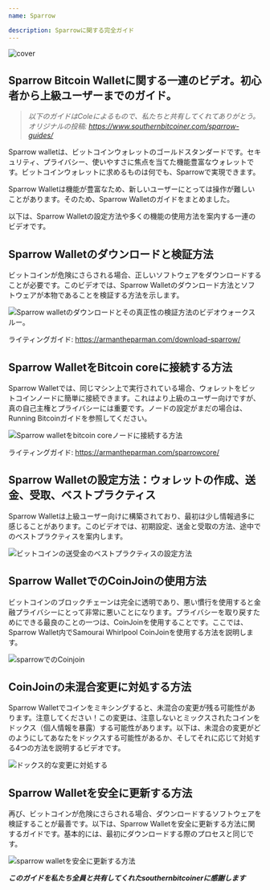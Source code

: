 ```yaml
---
name: Sparrow

description: Sparrowに関する完全ガイド
---
```


![cover](assets/cover.jpeg)

## Sparrow Bitcoin Walletに関する一連のビデオ。初心者から上級ユーザーまでのガイド。

> _以下のガイドはColeによるもので、私たちと共有してくれてありがとう。オリジナルの投稿: https://www.southernbitcoiner.com/sparrow-guides/_

Sparrow walletは、ビットコインウォレットのゴールドスタンダードです。セキュリティ、プライバシー、使いやすさに焦点を当てた機能豊富なウォレットです。ビットコインウォレットに求めるものは何でも、Sparrowで実現できます。

Sparrow Walletは機能が豊富なため、新しいユーザーにとっては操作が難しいことがあります。そのため、Sparrow Walletのガイドをまとめました。

以下は、Sparrow Walletの設定方法や多くの機能の使用方法を案内する一連のビデオです。

## Sparrow Walletのダウンロードと検証方法

ビットコインが危険にさらされる場合、正しいソフトウェアをダウンロードすることが必要です。このビデオでは、Sparrow Walletのダウンロード方法とソフトウェアが本物であることを検証する方法を示します。

![Sparrow walletのダウンロードとその真正性の検証方法のビデオウォークスルー。](https://www.youtube.com/watch?v=MyDMvjGFdDE)

ライティングガイド: https://armantheparman.com/download-sparrow/

## Sparrow WalletをBitcoin coreに接続する方法

Sparrow Walletでは、同じマシン上で実行されている場合、ウォレットをビットコインノードに簡単に接続できます。これはより上級のユーザー向けですが、真の自己主権とプライバシーには重要です。ノードの設定がまだの場合は、Running Bitcoinガイドを参照してください。

![Sparrow walletをbitcoin coreノードに接続する方法](https://www.youtube.com/watch?v=9Aw6OAXxE_Y)

ライティングガイド: https://armantheparman.com/sparrowcore/

## Sparrow Walletの設定方法：ウォレットの作成、送金、受取、ベストプラクティス

Sparrow Walletは上級ユーザー向けに構築されており、最初は少し情報過多に感じることがあります。このビデオでは、初期設定、送金と受取の方法、途中でのベストプラクティスを案内します。

![ビットコインの送受金のベストプラクティスの設定方法](https://youtu.be/7QCKSPIq0Ac)

## Sparrow WalletでのCoinJoinの使用方法

ビットコインのブロックチェーンは完全に透明であり、悪い慣行を使用すると金融プライバシーにとって非常に悪いことになります。プライバシーを取り戻すためにできる最良のことの一つは、CoinJoinを使用することです。ここでは、Sparrow Wallet内でSamourai Whirlpool CoinJoinを使用する方法を説明します。

![sparrowでのCoinjoin](https://youtu.be/p24SxLI1ews)

## CoinJoinの未混合変更に対処する方法

Sparrow Walletでコインをミキシングすると、未混合の変更が残る可能性があります。注意してください！この変更は、注意しないとミックスされたコインをドックス（個人情報を暴露）する可能性があります。以下は、未混合の変更がどのようにしてあなたをドックスする可能性があるか、そしてそれに応じて対処する4つの方法を説明するビデオです。

![ドックス的な変更に対処する](https://youtu.be/dnzZtgNQS0g)

## Sparrow Walletを安全に更新する方法

再び、ビットコインが危険にさらされる場合、ダウンロードするソフトウェアを検証することが最善です。以下は、Sparrow Walletを安全に更新する方法に関するガイドです。基本的には、最初にダウンロードする際のプロセスと同じです。

![sparrow walletを安全に更新する方法](https://youtu.be/IThaolnDgSo)

**_このガイドを私たち全員と共有してくれたsouthernbitcoinerに感謝します_**